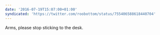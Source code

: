 ```yaml
---
date: '2016-07-19T15:07:00+01:00'
syndicated: 'https://twitter.com/roobottom/status/755406588618440704'
---
```

Arms, please stop sticking to the desk.
